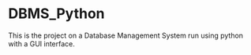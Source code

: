 # DBMS_Python
This is the project on a Database Management System run using python with a GUI interface.
